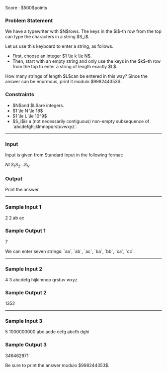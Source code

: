 
<div>

<span>

<span>

<p>
Score : $500$points
</p>

<div>

<section>

### **Problem Statement**

<p>
We have a typewriter with $N$rows. The keys in the $i$-th row from the top can type the characters in a string $S_i$.
</p>

<p>
Let us use this keyboard to enter a string, as follows.
</p>

<ul>

<li>
First, choose an integer $1 \le k \le N$.
</li>

<li>
Then, start with an empty string and only use the keys in the $k$-th row from the top to enter a string of length exactly $L$.
</li>

</ul>

<p>
How many strings of length $L$can be entered in this way?
Since the answer can be enormous, print it modulo $998244353$.
</p>

</section>

</div>

<div>

<section>

### **Constraints**

<ul>

<li>
$N$and $L$are integers.
</li>

<li>
$1 \le N \le 18$
</li>

<li>
$1 \le L \le 10^9$
</li>

<li>
$S_i$is a (not necessarily contiguous) non-empty subsequence of `abcdefghijklmnopqrstuvwxyz`.
</li>

</ul>

</section>

</div>

---

<div>

<div>

<section>

### **Input**

<p>
Input is given from Standard Input in the following format:
</p>

<div>

$N$$L$$S_1$$S_2$$\dots$$S_N$
</div>

</section>

</div>

<div>

<section>

### **Output**

<p>
Print the answer.
</p>

</section>

</div>

</div>

---

<div>

<section>

### **Sample Input 1**

<div>

2 2
ab
ac

</div>

</section>

</div>

<div>

<section>

### **Sample Output 1**

<div>

7

</div>

<p>
We can enter seven strings: `aa`, `ab`, `ac`, `ba`, `bb`, `ca`, `cc`.
</p>

</section>

</div>

---

<div>

<section>

### **Sample Input 2**

<div>

4 3
abcdefg
hijklmnop
qrstuv
wxyz

</div>

</section>

</div>

<div>

<section>

### **Sample Output 2**

<div>

1352

</div>

</section>

</div>

---

<div>

<section>

### **Sample Input 3**

<div>

5 1000000000
abc
acde
cefg
abcfh
dghi

</div>

</section>

</div>

<div>

<section>

### **Sample Output 3**

<div>

346462871

</div>

<p>
Be sure to print the answer modulo $998244353$. 
</p>

</section>

</div>

</span>

</span>

</div>
